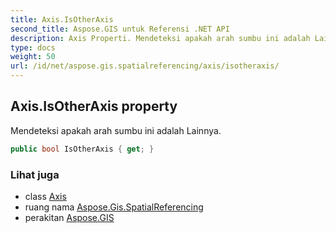 ```yaml
---
title: Axis.IsOtherAxis
second_title: Aspose.GIS untuk Referensi .NET API
description: Axis Properti. Mendeteksi apakah arah sumbu ini adalah Lainnya.
type: docs
weight: 50
url: /id/net/aspose.gis.spatialreferencing/axis/isotheraxis/
---
```

## Axis.IsOtherAxis property

Mendeteksi apakah arah sumbu ini adalah Lainnya.

```csharp
public bool IsOtherAxis { get; }
```

### Lihat juga

* class [Axis](../)
* ruang nama [Aspose.Gis.SpatialReferencing](../../axis/)
* perakitan [Aspose.GIS](../../../)


